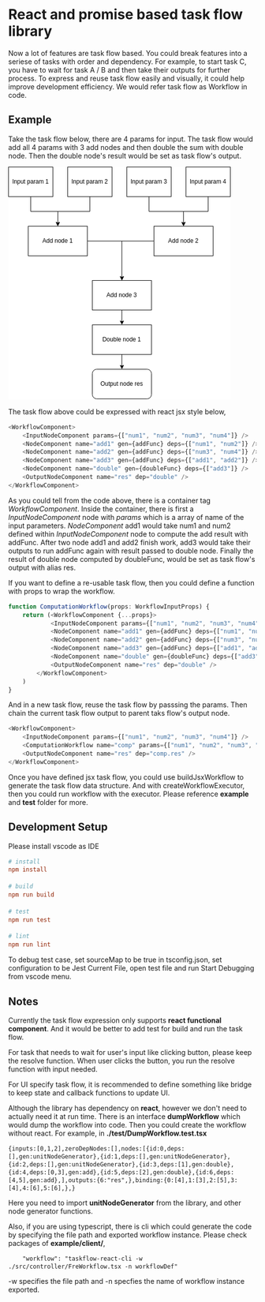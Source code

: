 # React and promise based task flow library
Now a lot of features are task flow based. You could break features into a seriese of tasks with order and dependency. For example, to start task C, you have to wait for task A / B and then take their outputs for further process. To express and reuse task flow easily and visually, it could help improve development efficiency. We would refer task flow as Workflow in code.

## Example
Take the task flow below, there are 4 params for input. The task flow would add all 4 params with 3 add nodes and then double the sum with double node. Then the double node's result would be set as task flow's output.

![SampleTaskFlow](./md/SampleTaskFlow.png)

The task flow above could be expressed with react jsx style below,
```typescript
<WorkflowComponent>
    <InputNodeComponent params={["num1", "num2", "num3", "num4"]} />
    <NodeComponent name="add1" gen={addFunc} deps={["num1", "num2"]} />
    <NodeComponent name="add2" gen={addFunc} deps={["num3", "num4"]} />
    <NodeComponent name="add3" gen={addFunc} deps={["add1", "add2"]} />
    <NodeComponent name="double" gen={doubleFunc} deps={["add3"]} />
    <OutputNodeComponent name="res" dep="double" />
</WorkflowComponent>
```
As you could tell from the code above, there is a container tag *WorkflowComponent*. Inside the container, there is first a *InputNodeComponent* node with *params* which is a array of name of the input parameters. *NodeComponent* add1 would take num1 and num2 defined within *InputNodeComponent* node to compute the add result with addFunc. After two node add1 and add2 finish work, add3 would take their outputs to run addFunc again with result passed to double node. Finally the result of double node computed by doubleFunc, would be set as task flow's output with alias res.

If you want to define a re-usable task flow, then you could define a function with props to wrap the workflow.
```typescript
function ComputationWorkflow(props: WorkflowInputProps) {
    return (<WorkflowComponent {...props}>
            <InputNodeComponent params={["num1", "num2", "num3", "num4"]} />
            <NodeComponent name="add1" gen={addFunc} deps={["num1", "num2"]} />
            <NodeComponent name="add2" gen={addFunc} deps={["num3", "num4"]} />
            <NodeComponent name="add3" gen={addFunc} deps={["add1", "add2"]} />
            <NodeComponent name="double" gen={doubleFunc} deps={["add3"]} />
            <OutputNodeComponent name="res" dep="double" />
        </WorkflowComponent>
    )
}
```
And in a new task flow, reuse the task flow by passsing the params. Then chain the current task flow output to parent taks flow's output node.
```typescript
<WorkflowComponent>
    <InputNodeComponent params={["num1", "num2", "num3", "num4"]} />
    <ComputationWorkflow name="comp" params={["num1", "num2", "num3", "num4"]} />
    <OutputNodeComponent name="res" dep="comp.res" />
</WorkflowComponent>

```
Once you have defined jsx task flow, you could use buildJsxWorkflow to generate the task flow data structure. And with createWorkflowExecutor, then you could run workflow with the executor. Please reference **example** and **test** folder for more.

## Development Setup
Please install vscode as IDE
```ini
# install
npm install

# build
npm run build

# test
npm run test

# lint
npm run lint
```
To debug test case, set sourceMap to be true in tsconfig.json, set configuration to be Jest Current File, open test file and run Start Debugging from vscode menu.

## Notes
Currently the task flow expression only supports **react functional component**. And it would be better to add test for build and run the task flow.

For task that needs to wait for user's input like clicking button, please keep the resolve function. When user clicks the button, you run the resolve function with input needed.

For UI specify task flow, it is recommended to define something like bridge to keep state and callback functions to update UI.

Although the library has dependency on **react**, however we don't need to actually need it at run time. There is an interface **dumpWorkflow** which would dump the workflow into code. Then you could create the workflow without react. For example, in **./test/DumpWorkflow.test.tsx**
```
{inputs:[0,1,2],zeroDepNodes:[],nodes:[{id:0,deps:[],gen:unitNodeGenerator},{id:1,deps:[],gen:unitNodeGenerator},{id:2,deps:[],gen:unitNodeGenerator},{id:3,deps:[1],gen:double},{id:4,deps:[0,3],gen:add},{id:5,deps:[2],gen:double},{id:6,deps:[4,5],gen:add},],outputs:{6:"res",},binding:{0:[4],1:[3],2:[5],3:[4],4:[6],5:[6],},}
```
Here you need to import **unitNodeGenerator** from the library, and other node generator functions.

Also, if you are using typescript, there is cli which could generate the code by specifying the file path and exported workflow instance. Please check packages of **example/client/**,
```
    "workflow": "taskflow-react-cli -w ./src/controller/FreWorkflow.tsx -n workflowDef"
```

-w specifies the file path and -n specfies the name of workflow instance exported.
